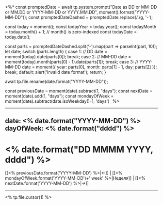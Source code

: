 <%*
const promptedDate = await tp.system.prompt("Date as DD or MM-DD or MM.DD or YYYY-MM-DD or YYYY.MM.DD", moment().format("YYYY-MM-DD"));
const promptedDateDashed = promptedDate.replace(/\./g, '-');

const today = moment();
const todayYear = today.year();
const todayMonth = today.month() + 1; // month() is zero-indexed
const todayDate = today.date();

const parts = promptedDateDashed.split('-').map(part => parseInt(part, 10));
let date;
switch (parts.length) {
    case 1: // DD
        date = moment(today).date(parts[0]);
        break;
    case 2: // MM-DD
        date = moment(today).month(parts[0] - 1).date(parts[1]);
        break;
    case 3: // YYYY-MM-DD
        date = moment({ year: parts[0], month: parts[1] - 1, day: parts[2] });
        break;
    default:
        alert('Invalid date format');
        return;
}

await tp.file.rename(date.format("YYYY-MM-DD"));

const previousDate = moment(date).subtract(1, "days");
const nextDate = moment(date).add(1, "days");
const mondayOfWeek = moment(date).subtract(date.isoWeekday()-1, 'days')
_%>

---
date: <% date.format("YYYY-MM-DD") %>
dayOfWeek: <% date.format("dddd") %>
---
# <% date.format("DD MMMM YYYY, dddd") %>
[[<% previousDate.format('YYYY-MM-DD') %>|←]] | [[<% mondayOfWeek.format('YYYY-MM-DD')+' week' %>|Неделя]] | [[<% nextDate.format('YYYY-MM-DD') %>|→]]

---

<% tp.file.cursor(1) %>